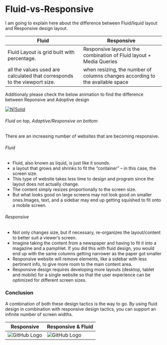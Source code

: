 # Fluid-vs-Responsive

I am going to explain here about the difference between Fluid/liquid layout and Responsive design layout.

| Fluid | Responsive |
| ------ | ------ |
| Fluid Layout is grid built with percentage. | Responsive layout is the combination of Fluid layout + Media Queries |
| all the values used are calculated that corresponds to the viewport size. |when resizing, the number of columns changes according to the available space |

Additionaly please check the below animation to find the difference between Reponsive and Adoptive design

[![N|Solid](https://cloud.githubusercontent.com/assets/6780840/26539019/d0f14d60-4467-11e7-8353-ad54dd260e0a.gif)](http://sureshalagarsamy.com/blog)

###### Fluid on top, Adaptive/Responsive on bottom #

There are an increasing number of websites that are becoming responsive.

###### Fluid

 * Fluid, also known as liquid, is just like it sounds.
 * a layout that grows and shrinks to fit the “container” – in this case, the screen size.
 * This type of website takes less time to design and program since the layout does not actually change.
 * The content simply resizes proportionally to the screen size.
 * But what looks good on large screens may not look good on smaller ones.Images, text, and a sidebar may end up getting squished to fit onto a mobile screen.

###### Responsive

 * Not only changes size, but if necessary, re-organizes the layout/content to better suit a viewer’s screen.
 * Imagine taking the content from a newspaper and having to fit it into a magazine and a pamphlet. If you did this with fluid design, you would end up with the same columns getting narrower as the paper got smaller
 * Responsive website will remove elements, like a sidebar with less pertinent info, to give more room to the main content area.
 * Responsive design requires developing more layouts (desktop, tablet and mobile) for a single website so that the user experience can be optimized for different screen sizes.

### Conclusion

A combination of both these design tactics is the way to go. By using fluid design in combination with responsive design tactics, you can support an infinite number of screen widths.

| Responsive | Responsive & Fluid |
| ------ | ------ |
| ![GitHub Logo](https://cloud.githubusercontent.com/assets/6780840/26540690/348f8208-4470-11e7-9c6a-553d1b97a9b8.png) | ![GitHub Logo](https://cloud.githubusercontent.com/assets/6780840/26540697/3a939824-4470-11e7-9a98-9cb48ebae843.png) |





